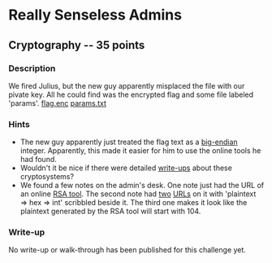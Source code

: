 # Really Senseless Admins

## Cryptography -- 35 points

### Description

We fired Julius, but the new guy apparently misplaced the file with our pivate key. All he could find was the encrypted flag and some file labeled 'params'. [flag.enc](./flag.enc) [params.txt](./params.txt)

### Hints

* The new guy apparently just treated the flag text as a [big-endian](https://en.wikipedia.org/wiki/Endianness#Big-endian) integer. Apparently, this made it easier for him to use the online tools he had found.
* Wouldn't it be nice if there were detailed [write-ups](https://en.wikipedia.org/wiki/RSA_(cryptosystem)) about these cryptosystems?
* We found a few notes on the admin's desk. One note just had the URL of an online [RSA tool](https://www.cryptool.org/en/cto-highlights/rsa-step-by-step). The second note had [two](https://www.rapidtables.com/convert/number/decimal-to-hex.html) [URLs](https://www.rapidtables.com/convert/number/ascii-hex-bin-dec-converter.html) on it with 'plaintext ⇒ hex ⇒ int' scribbled beside it. The third one makes it look like the plaintext generated by the RSA tool will start with 104.


### Write-up

No write-up or walk-through has been published for this challenge yet.


